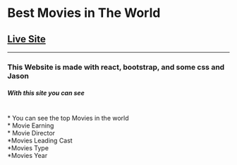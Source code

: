 <h1>Best Movies in The World</h1>

  <h2><a href="https://worldsbestmovies.netlify.app/">Live Site</a></h2>
  
<hr>
<h3>This Website is made with react, bootstrap, and some css and Jason</h3>


<h5>With this site you can see </h5>
<br>
* You can see the top Movies in the world 
<br>
* Movie Earning
<br>
* Movie Director
<br>
*Movies Leading Cast
<br>
*Movies Type
<br>
*Movies Year
